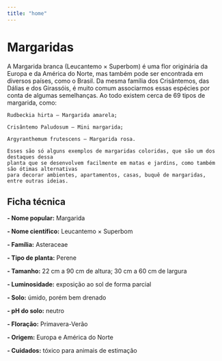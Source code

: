 ```yaml
---
title: "home"
---
```


# Margaridas

A Margarida branca (Leucantemo × Superbom) é uma flor originária da Europa e da América do Norte, 
mas também pode ser encontrada em diversos países, como o Brasil. Da mesma família dos Crisântemos, 
das Dálias e dos Girassóis, é muito comum associarmos essas espécies por conta de algumas semelhanças.
Ao todo existem cerca de 69 tipos de margarida, como:

    Rudbeckia hirta – Margarida amarela;

    Crisântemo Paludosum – Mini margarida;

    Argyranthemum frutescens – Margarida rosa.

    Esses são só alguns exemplos de margaridas coloridas, que são um dos destaques dessa 
    planta que se desenvolvem facilmente em matas e jardins, como também são ótimas alternativas 
    para decorar ambientes, apartamentos, casas, buquê de margaridas, entre outras ideias.

## Ficha técnica
**- Nome popular:** Margarida

**- Nome científico:** Leucantemo × Superbom

**- Família:** Asteraceae

**- Tipo de planta:** Perene

**- Tamanho:** 22 cm a 90 cm de altura; 30 cm a 60 cm de largura

**- Luminosidade:** exposição ao sol de forma parcial

**- Solo:** úmido, porém bem drenado

**- pH do solo:** neutro

**- Floração:** Primavera-Verão

**- Origem:** Europa e América do Norte

**- Cuidados:** tóxico para animais de estimação
